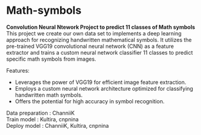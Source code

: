 # Math-symbols
**Convolution Neural Ntework Project to predict 11 classes of Math symbols**\
This project we create our own data set to implements a deep learning approach for recognizing handwritten mathematical symbols. It utilizes the pre-trained VGG19 convolutional neural network (CNN) as a feature extractor and trains a custom neural network classifier 11 classes to predict specific math symbols from images.

Features:
- Leverages the power of VGG19 for efficient image feature extraction.
- Employs a custom neural network architecture optimized for classifying handwritten math symbols.
- Offers the potential for high accuracy in symbol recognition.

Data preparation : ChanniiK\
Train model : Kultira, cnpnina\
Deploy model : ChanniiK, Kultira, cnpnina
